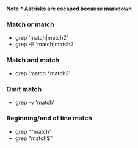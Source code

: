 #### Note \* Astrisks are escaped because markdown

### Match or match
- grep 'match\|match2'
- grep -E 'match|match2'

### Match and match
- grep 'match.\*match2'

### Omit match
- grep -v 'match'

### Beginning/end of line match
- grep "^match"
- grep "match$"

